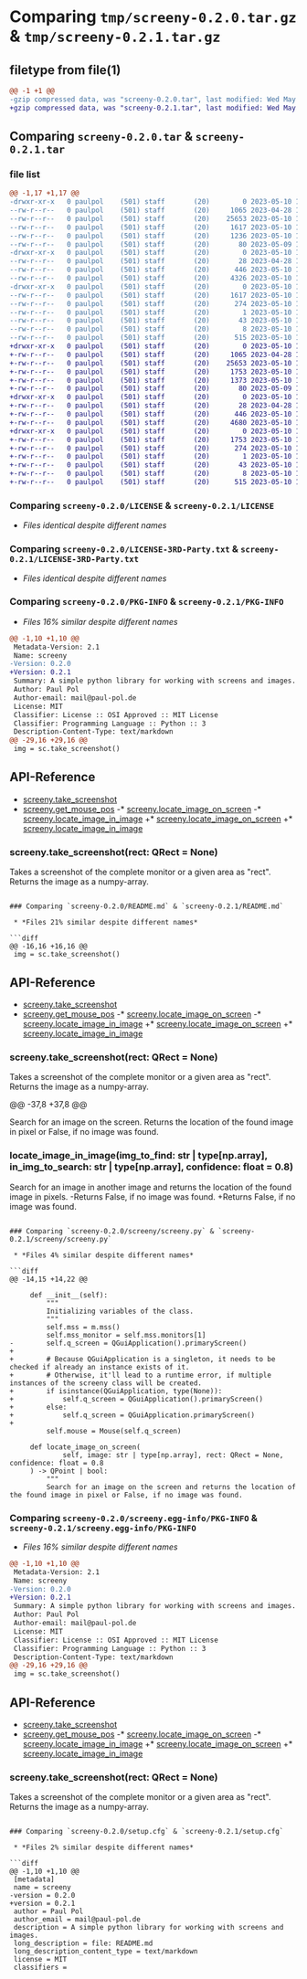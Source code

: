 # Comparing `tmp/screeny-0.2.0.tar.gz` & `tmp/screeny-0.2.1.tar.gz`

## filetype from file(1)

```diff
@@ -1 +1 @@
-gzip compressed data, was "screeny-0.2.0.tar", last modified: Wed May 10 13:57:31 2023, max compression
+gzip compressed data, was "screeny-0.2.1.tar", last modified: Wed May 10 19:38:17 2023, max compression
```

## Comparing `screeny-0.2.0.tar` & `screeny-0.2.1.tar`

### file list

```diff
@@ -1,17 +1,17 @@
-drwxr-xr-x   0 paulpol    (501) staff       (20)        0 2023-05-10 13:57:31.605181 screeny-0.2.0/
--rw-r--r--   0 paulpol    (501) staff       (20)     1065 2023-04-28 17:23:56.000000 screeny-0.2.0/LICENSE
--rw-r--r--   0 paulpol    (501) staff       (20)    25653 2023-05-10 13:55:29.000000 screeny-0.2.0/LICENSE-3RD-Party.txt
--rw-r--r--   0 paulpol    (501) staff       (20)     1617 2023-05-10 13:57:31.605320 screeny-0.2.0/PKG-INFO
--rw-r--r--   0 paulpol    (501) staff       (20)     1236 2023-05-10 13:47:16.000000 screeny-0.2.0/README.md
--rw-r--r--   0 paulpol    (501) staff       (20)       80 2023-05-09 15:01:19.000000 screeny-0.2.0/pyproject.toml
-drwxr-xr-x   0 paulpol    (501) staff       (20)        0 2023-05-10 13:57:31.602661 screeny-0.2.0/screeny/
--rw-r--r--   0 paulpol    (501) staff       (20)       28 2023-04-28 18:03:41.000000 screeny-0.2.0/screeny/__init__.py
--rw-r--r--   0 paulpol    (501) staff       (20)      446 2023-05-10 13:56:04.000000 screeny-0.2.0/screeny/mouse.py
--rw-r--r--   0 paulpol    (501) staff       (20)     4326 2023-05-10 13:36:01.000000 screeny-0.2.0/screeny/screeny.py
-drwxr-xr-x   0 paulpol    (501) staff       (20)        0 2023-05-10 13:57:31.604889 screeny-0.2.0/screeny.egg-info/
--rw-r--r--   0 paulpol    (501) staff       (20)     1617 2023-05-10 13:57:31.000000 screeny-0.2.0/screeny.egg-info/PKG-INFO
--rw-r--r--   0 paulpol    (501) staff       (20)      274 2023-05-10 13:57:31.000000 screeny-0.2.0/screeny.egg-info/SOURCES.txt
--rw-r--r--   0 paulpol    (501) staff       (20)        1 2023-05-10 13:57:31.000000 screeny-0.2.0/screeny.egg-info/dependency_links.txt
--rw-r--r--   0 paulpol    (501) staff       (20)       43 2023-05-10 13:57:31.000000 screeny-0.2.0/screeny.egg-info/requires.txt
--rw-r--r--   0 paulpol    (501) staff       (20)        8 2023-05-10 13:57:31.000000 screeny-0.2.0/screeny.egg-info/top_level.txt
--rw-r--r--   0 paulpol    (501) staff       (20)      515 2023-05-10 13:57:31.606038 screeny-0.2.0/setup.cfg
+drwxr-xr-x   0 paulpol    (501) staff       (20)        0 2023-05-10 19:38:17.342211 screeny-0.2.1/
+-rw-r--r--   0 paulpol    (501) staff       (20)     1065 2023-04-28 17:23:56.000000 screeny-0.2.1/LICENSE
+-rw-r--r--   0 paulpol    (501) staff       (20)    25653 2023-05-10 14:08:09.000000 screeny-0.2.1/LICENSE-3RD-Party.txt
+-rw-r--r--   0 paulpol    (501) staff       (20)     1753 2023-05-10 19:38:17.342375 screeny-0.2.1/PKG-INFO
+-rw-r--r--   0 paulpol    (501) staff       (20)     1373 2023-05-10 14:13:59.000000 screeny-0.2.1/README.md
+-rw-r--r--   0 paulpol    (501) staff       (20)       80 2023-05-09 15:01:19.000000 screeny-0.2.1/pyproject.toml
+drwxr-xr-x   0 paulpol    (501) staff       (20)        0 2023-05-10 19:38:17.337043 screeny-0.2.1/screeny/
+-rw-r--r--   0 paulpol    (501) staff       (20)       28 2023-04-28 18:03:41.000000 screeny-0.2.1/screeny/__init__.py
+-rw-r--r--   0 paulpol    (501) staff       (20)      446 2023-05-10 14:08:09.000000 screeny-0.2.1/screeny/mouse.py
+-rw-r--r--   0 paulpol    (501) staff       (20)     4680 2023-05-10 19:32:34.000000 screeny-0.2.1/screeny/screeny.py
+drwxr-xr-x   0 paulpol    (501) staff       (20)        0 2023-05-10 19:38:17.341832 screeny-0.2.1/screeny.egg-info/
+-rw-r--r--   0 paulpol    (501) staff       (20)     1753 2023-05-10 19:38:17.000000 screeny-0.2.1/screeny.egg-info/PKG-INFO
+-rw-r--r--   0 paulpol    (501) staff       (20)      274 2023-05-10 19:38:17.000000 screeny-0.2.1/screeny.egg-info/SOURCES.txt
+-rw-r--r--   0 paulpol    (501) staff       (20)        1 2023-05-10 19:38:17.000000 screeny-0.2.1/screeny.egg-info/dependency_links.txt
+-rw-r--r--   0 paulpol    (501) staff       (20)       43 2023-05-10 19:38:17.000000 screeny-0.2.1/screeny.egg-info/requires.txt
+-rw-r--r--   0 paulpol    (501) staff       (20)        8 2023-05-10 19:38:17.000000 screeny-0.2.1/screeny.egg-info/top_level.txt
+-rw-r--r--   0 paulpol    (501) staff       (20)      515 2023-05-10 19:38:17.343171 screeny-0.2.1/setup.cfg
```

### Comparing `screeny-0.2.0/LICENSE` & `screeny-0.2.1/LICENSE`

 * *Files identical despite different names*

### Comparing `screeny-0.2.0/LICENSE-3RD-Party.txt` & `screeny-0.2.1/LICENSE-3RD-Party.txt`

 * *Files identical despite different names*

### Comparing `screeny-0.2.0/PKG-INFO` & `screeny-0.2.1/PKG-INFO`

 * *Files 16% similar despite different names*

```diff
@@ -1,10 +1,10 @@
 Metadata-Version: 2.1
 Name: screeny
-Version: 0.2.0
+Version: 0.2.1
 Summary: A simple python library for working with screens and images.
 Author: Paul Pol
 Author-email: mail@paul-pol.de
 License: MIT
 Classifier: License :: OSI Approved :: MIT License
 Classifier: Programming Language :: Python :: 3
 Description-Content-Type: text/markdown
@@ -29,16 +29,16 @@
 img = sc.take_screenshot()
 ```
 
 ## API-Reference
 
 * [screeny.take_screenshot](#screenytake_screenshotrect-qrect--none)
 * [screeny.get_mouse_pos](#screenyget_mouse_pos)
-* [screeny.locate_image_on_screen](#screenylocate_image_on_screen)
-* [screeny.locate_image_in_image](#screenylocate_image_in_image)
+* [screeny.locate_image_on_screen](#screenylocate_image_on_screenimage-str--typenparray-rect-qrect--none-confidence-float--08)
+* [screeny.locate_image_in_image](#locate_image_in_imageimg_to_find-str--typenparray-in_img_to_search-str--typenparray-confidence-float--08)
 
 
 ### screeny.take_screenshot(rect: QRect = None)
 
 Takes a screenshot of the complete monitor or a given area as "rect".
 Returns the image as a numpy-array.
```

### Comparing `screeny-0.2.0/README.md` & `screeny-0.2.1/README.md`

 * *Files 21% similar despite different names*

```diff
@@ -16,16 +16,16 @@
 img = sc.take_screenshot()
 ```
 
 ## API-Reference
 
 * [screeny.take_screenshot](#screenytake_screenshotrect-qrect--none)
 * [screeny.get_mouse_pos](#screenyget_mouse_pos)
-* [screeny.locate_image_on_screen](#screenylocate_image_on_screen)
-* [screeny.locate_image_in_image](#screenylocate_image_in_image)
+* [screeny.locate_image_on_screen](#screenylocate_image_on_screenimage-str--typenparray-rect-qrect--none-confidence-float--08)
+* [screeny.locate_image_in_image](#locate_image_in_imageimg_to_find-str--typenparray-in_img_to_search-str--typenparray-confidence-float--08)
 
 
 ### screeny.take_screenshot(rect: QRect = None)
 
 Takes a screenshot of the complete monitor or a given area as "rect".
 Returns the image as a numpy-array.
 
@@ -37,8 +37,8 @@
 
 Search for an image on the screen.
 Returns the location of the found image in pixel or False, if no image was found.
 
 ### locate_image_in_image(img_to_find: str | type[np.array], in_img_to_search: str | type[np.array], confidence: float = 0.8)
 
 Search for an image in another image and returns the location of the found image in pixels.
-Returns False, if no image was found.
+Returns False, if no image was found.
```

### Comparing `screeny-0.2.0/screeny/screeny.py` & `screeny-0.2.1/screeny/screeny.py`

 * *Files 4% similar despite different names*

```diff
@@ -14,15 +14,22 @@
 
     def __init__(self):
         """
         Initializing variables of the class.
         """
         self.mss = m.mss()
         self.mss_monitor = self.mss.monitors[1]
-        self.q_screen = QGuiApplication().primaryScreen()
+
+        # Because QGuiApplication is a singleton, it needs to be checked if already an instance exists of it.
+        # Otherwise, it'll lead to a runtime error, if multiple instances of the screeny class will be created.
+        if isinstance(QGuiApplication, type(None)):
+            self.q_screen = QGuiApplication().primaryScreen()
+        else:
+            self.q_screen = QGuiApplication.primaryScreen()
+
         self.mouse = Mouse(self.q_screen)
 
     def locate_image_on_screen(
             self, image: str | type[np.array], rect: QRect = None, confidence: float = 0.8
     ) -> QPoint | bool:
         """
         Search for an image on the screen and returns the location of the found image in pixel or False, if no image was found.
```

### Comparing `screeny-0.2.0/screeny.egg-info/PKG-INFO` & `screeny-0.2.1/screeny.egg-info/PKG-INFO`

 * *Files 16% similar despite different names*

```diff
@@ -1,10 +1,10 @@
 Metadata-Version: 2.1
 Name: screeny
-Version: 0.2.0
+Version: 0.2.1
 Summary: A simple python library for working with screens and images.
 Author: Paul Pol
 Author-email: mail@paul-pol.de
 License: MIT
 Classifier: License :: OSI Approved :: MIT License
 Classifier: Programming Language :: Python :: 3
 Description-Content-Type: text/markdown
@@ -29,16 +29,16 @@
 img = sc.take_screenshot()
 ```
 
 ## API-Reference
 
 * [screeny.take_screenshot](#screenytake_screenshotrect-qrect--none)
 * [screeny.get_mouse_pos](#screenyget_mouse_pos)
-* [screeny.locate_image_on_screen](#screenylocate_image_on_screen)
-* [screeny.locate_image_in_image](#screenylocate_image_in_image)
+* [screeny.locate_image_on_screen](#screenylocate_image_on_screenimage-str--typenparray-rect-qrect--none-confidence-float--08)
+* [screeny.locate_image_in_image](#locate_image_in_imageimg_to_find-str--typenparray-in_img_to_search-str--typenparray-confidence-float--08)
 
 
 ### screeny.take_screenshot(rect: QRect = None)
 
 Takes a screenshot of the complete monitor or a given area as "rect".
 Returns the image as a numpy-array.
```

### Comparing `screeny-0.2.0/setup.cfg` & `screeny-0.2.1/setup.cfg`

 * *Files 2% similar despite different names*

```diff
@@ -1,10 +1,10 @@
 [metadata]
 name = screeny
-version = 0.2.0
+version = 0.2.1
 author = Paul Pol
 author_email = mail@paul-pol.de
 description = A simple python library for working with screens and images.
 long_description = file: README.md
 long_description_content_type = text/markdown
 license = MIT
 classifiers =
```

